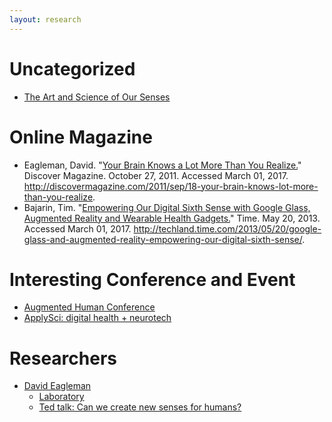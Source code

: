 ```yaml
---
layout: research
---
```


# Uncategorized
+ [The Art and Science of Our Senses](http://www.theatlantic.com/sponsored/lincoln-mkc-moment-to-think/the-art-and-science-of-our-senses/153/)

# Online Magazine
+ Eagleman, David. "[Your Brain Knows a Lot More Than You Realize.](http://discovermagazine.com/2011/sep/18-your-brain-knows-lot-more-than-you-realize)" Discover Magazine. October 27, 2011. Accessed March 01, 2017. http://discovermagazine.com/2011/sep/18-your-brain-knows-lot-more-than-you-realize.
+ Bajarin, Tim. "[Empowering Our Digital Sixth Sense with Google Glass, Augmented Reality and Wearable Health Gadgets.](http://techland.time.com/2013/05/20/google-glass-and-augmented-reality-empowering-our-digital-sixth-sense/)" Time. May 20, 2013. Accessed March 01, 2017. http://techland.time.com/2013/05/20/google-glass-and-augmented-reality-empowering-our-digital-sixth-sense/.

# Interesting Conference and Event
+ [Augmented Human Conference](http://www.augmented-human.com/)
+ [ApplySci: digital health + neurotech](https://blog.applysci.com/)

# Researchers
+ [David Eagleman](http://www.eagleman.com/)
	+ [Laboratory](http://www.eaglemanlab.net/) 
	+ [Ted talk: Can we create new senses for humans?](https://www.ted.com/talks/david_eagleman_can_we_create_new_senses_for_humans/transcript?language=ko#t-450122)
